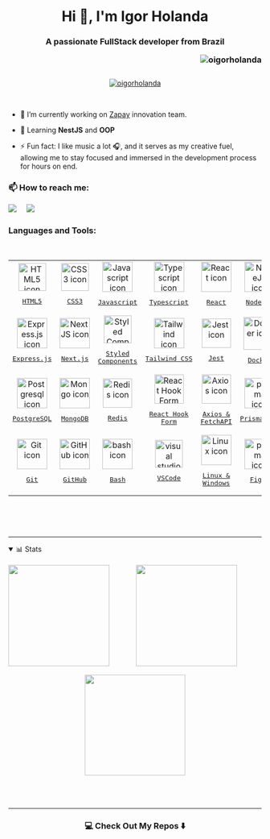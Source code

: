 <h1 align="center">Hi 👋, I'm Igor Holanda</h1>
<h3 align="center"><p align="center">A passionate FullStack developer from Brazil</p><img align="right" src="https://komarev.com/ghpvc/?username=oigorholanda&label=Profile%20views&color=ffb000&style=flat" alt="oigorholanda" /> 
</h3>
<br>
<br>

<p align="center"> 
  <a href="https://github.com/oigorholanda">
    <img src="https://github-profile-trophy.vercel.app/?username=oigorholanda&theme=gruvbox&rank=SECRET,SSS,SS,S,AAA,AA,A,B&column=-1&margin-w=15&no-frame=true" alt="oigorholanda" />
  </a>
</p>
<br>

* 🚗 I’m currently working on [Zapay](https://github.com/zapay-pagamentos) innovation team.

* 🌱 Learning **NestJS** and **OOP**

* ⚡ Fun fact: I like music a lot 🎧, and it serves as my creative fuel, allowing me to stay focused and immersed in the development process for hours on end.
<h3>
 📫 How to reach me:
</h3>
<a href="mailto:oigorholanda@gmail.com?subject=Hello%20Igor,%20From%20Github"><img src="https://img.shields.io/badge/gmail-%23D14836.svg?&style=for-the-badge&logo=gmail&logoColor=white" /></a>&nbsp;&nbsp;&nbsp;&nbsp;
<a target="_blank" href="https://www.linkedin.com/in/oigorholanda"><img src="https://img.shields.io/badge/linkedin-%230077B5.svg?&style=for-the-badge&logo=linkedin&logoColor=white" /></a>&nbsp;&nbsp;&nbsp;&nbsp;
<br/>


<h3 align="left">Languages and Tools:</h3>
<br/>
<table align="center">
  <tr>
    <td align="center">
      <a href="https://developer.mozilla.org/en-US/docs/Web/HTML/">
        <img src="https://skillicons.dev/icons?i=html" width="55px" alt="HTML5 icon"/><br/>
            <pre>HTML5</pre>
      </a>
    </td>
    <td align="center">
      <a href="https://developer.mozilla.org/en-US/docs/Web/CSS/">
        <img src="https://skillicons.dev/icons?i=css" width="55px" alt="CSS3 icon"/><br/>
            <pre>CSS3</pre>
      </a>
    </td>
    <td align="center">
      <a href="https://developer.mozilla.org/en-US/docs/Web/JavaScript/">
        <img src="https://skillicons.dev/icons?i=js" width="60px" alt="Javascript icon"/><br/>
            <pre>Javascript</pre>
      </a>
    </td>
    <td align="center">
      <a href="https://www.typescriptlang.org/">
        <img src="https://skillicons.dev/icons?i=ts" width="60px" alt="Typescript icon"/><br/>
            <pre>Typescript</pre>
      </a>
    </td>
    <td align="center">
      <a href="https://pt-br.reactjs.org/">
        <img src="https://cdn.jsdelivr.net/gh/devicons/devicon/icons/react/react-original.svg" width="60px" alt="React icon"/><br/>
            <pre>React</pre>
      </a>
    </td>
    <td align="center">
      <a href="https://nodejs.org">
        <img src="https://cdn.jsdelivr.net/gh/devicons/devicon/icons/nodejs/nodejs-original.svg" width="60px" alt="NodeJS icon"/><br/>
            <pre>Node.js</pre>
      </a>
    </td>
  </tr>
  <tr>
    <td align="center">
      <a href="https://expressjs.com/">
        <img src="https://skillicons.dev/icons?i=express" width="60px" alt="Express.js icon"/><br/>
            <pre>Express.js</pre>
      </a>
    </td>
    <td align="center">
      <a href="https://nextjs.org/">
        <img src="https://skillicons.dev/icons?i=nextjs" width="60px" alt="NextJS icon"/><br/>
            <pre>Next.js</pre>
      </a>
    </td>
    <td align="center">
      <a href="https://styled-components.com/">
        <img src="https://skillicons.dev/icons?i=styledcomponents" width="55px" alt="Styled Components icon"/><br/>
            <pre>Styled<br/>Components</pre>
      </a>
    </td>
    <td align="center">
      <a href="https://tailwindcss.com/">
      <img src="https://cdn.simpleicons.org/tailwindcss/06B6D4" width="60px" alt="Tailwind icon"/><br/>
          <pre>Tailwind CSS</pre>
      </a>
    </td>
  <td align="center">
      <a href="https://jestjs.io/">
        <img src="https://cdn.jsdelivr.net/gh/devicons/devicon/icons/jest/jest-plain.svg" height="58px" alt="Jest icon"/><br/>
            <pre>Jest</pre>
      </a>
    </td>
    <td align="center">
      <a href="https://www.docker.com/">
        <img src="https://cdn.jsdelivr.net/gh/devicons/devicon/icons/docker/docker-original.svg" height="65px" alt="Docker icon"/><br/>
            <pre>Docker</pre>
      </a>
    </td>
  </tr>
  <tr>
    <td align="center">
      <a href="https://www.postgresql.org/">
        <img src="https://cdn.jsdelivr.net/gh/devicons/devicon/icons/postgresql/postgresql-original.svg" width="60px" alt="Postgresql icon"/><br/>
          <pre>PostgreSQL</pre>
       </a>
    </td>
    <td align="center">
      <a href="https://www.mongodb.com/">
      <img src="https://cdn.jsdelivr.net/gh/devicons/devicon/icons/mongodb/mongodb-original.svg" width="60px" alt="Mongo icon"/><br/>
          <pre>MongoDB</pre>
      </a>
    </td>
    <td align="center">
      <a href="https://redis.io/">
      <img src="https://cdn.jsdelivr.net/gh/devicons/devicon/icons/redis/redis-original.svg" width="58px" alt="Redis icon"/><br/>
          <pre>Redis</pre>
      </a>
    </td>
    <td align="center">
      <a href="https://react-hook-form.com/">
        <img src="https://react-hook-form.com/images/logo/react-hook-form-logo-only.png" width="58px" alt="React Hook Form icon"/><br/>
            <pre>React Hook<br/>Form</pre>
      </a>
    </td>
    <td align="center">
      <a href="https://axios-http.com/docs/intro">
      <img src="https://i.ibb.co/305Zbht/axios.png" width="58px" alt="Axios icon"/><br/>
          <pre>Axios &<br/>FetchAPI</pre>
      </a>
    </td>
    <td align="center">
      <a href="https://prisma.io/">
        <img src="https://skillicons.dev/icons?i=prisma" width="60px" alt="prisma icon"/><br/>
            <pre>Prisma ORM</pre>
     </a>
    </td>
  </tr>
  <tr>
    <td align="center">
      <a href="https://git-scm.com/">
        <img src="https://cdn.jsdelivr.net/gh/devicons/devicon/icons/git/git-original.svg" width="60px" alt="Git icon"/><br/>
          <pre>Git</pre>
       </a>
    </td>
    <td align="center">
      <a href="https://github.com/">
        <img src="https://skillicons.dev/icons?i=github" width="60px" alt="GitHub icon"/><br/>
            <pre>GitHub</pre>
    <td align="center">
      <a href="https://ohmyz.sh/">
        <img src="https://cdn.simpleicons.org/gnubash/4EAA25" width="60px" alt="bash icon"/><br/>
            <pre>Bash</pre>
      </a>
    </td>
    <td align="center">
      <a href="https://code.visualstudio.com/">
        <img src="https://cdn.simpleicons.org/visualstudiocode/007ACC" width="55px" alt="visual studio code icon"/><br/>
            <pre>VSCode</pre>
      </a>
    </td>
    <td align="center">
      <a href="https://pop.system76.com/">
        <img src="https://skillicons.dev/icons?i=linux" width="60px" alt="Linux icon"/><br/>
            <pre>Linux &<br>Windows</pre>
      </a>
    </td>
    <td align="center">
      <a href="https://figma.com/">
        <img src="https://skillicons.dev/icons?i=figma" width="60px" alt="prisma icon"/><br/>
            <pre>Figma</pre>
     </a>
    </td>
  </tr>
</table>
<br/><br/><br/>

<hr>

<details open>
  <summary>📊 Stats</summary>
  <br/>
  <div align="center">
      <a href="https://github.com/oigorholanda">
    <img align="left" height="201px" src="https://github-readme-stats.vercel.app/api/top-langs?username=oigorholanda&langs_count=8&theme=vision-friendly-dark&layout=compact&hide_border=true&card_width=180&cache_seconds=14400" /></a>
  <a href="https://github.com/oigorholanda">
    <img align="center" height="201px" src="https://github-readme-stats.vercel.app/api?username=oigorholanda&theme=vision-friendly-dark&hide_border=true&show_icons=true&rank_icon=percentile&include_all_commits=true&count_private=true&custom_title=GitHub%20Stats&cache_seconds=14400" />
  </a>
<br/><br/>
  <a href="https://github.com/oigorholanda">
    <img align="center" height="200px" src="https://streak-stats.demolab.com?user=oigorholanda&theme=vision-friendly-dark&hide_border=true" />
  </a>
  
  <!--img align="center" src="https://github-readme-activity-graph.vercel.app/graph?username=oigorholanda&theme=tokyo-night&hide_border=true&show_icons=true&custom_title=Grafico%20de%20Contribuicao" /-->
</div>
<br/><br/><br/>
</details>
<hr>
<h3  align="center">💻 Check Out My Repos ⬇️ </h3>
<!--

- Repositorios dos cards:
  - https://github.com/anuraghazra/github-readme-stats;
  - https://github.com/Ashutosh00710/github-readme-activity-graph;
  - https://github.com/DenverCoder1/github-readme-streak-stats;
- Troféus: 
  - https://github.com/ryo-ma/github-profile-trophy
-->
